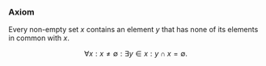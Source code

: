### Axiom
Every non-empty set $x$ contains an element $y$ that has none of its elements in common with $x$.

$$\forall x:x\neq\emptyset:\exists y\in x: y\cap x=\emptyset.$$